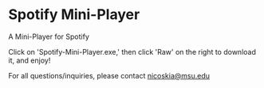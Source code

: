 # Spotify Mini-Player
A Mini-Player for Spotify

Click on 'Spotify-Mini-Player.exe,' then click 'Raw' on the right to download it, and enjoy!

For all questions/inquiries, please contact nicoskia@msu.edu
